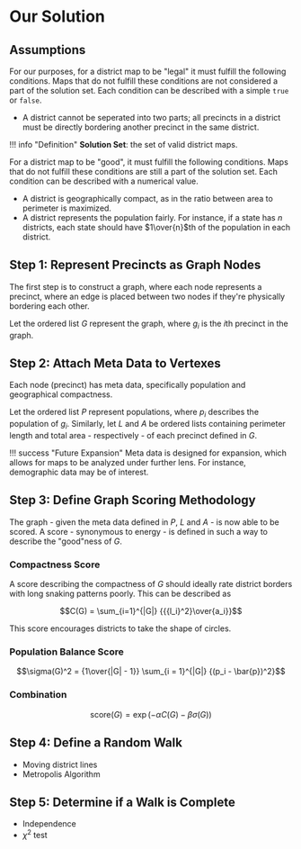 # Our Solution

## Assumptions

For our purposes, for a district map to be "legal" it must fulfill the following conditions. Maps that do not fulfill these conditions are not considered a part of the solution set. Each condition can be described with a simple `true` or `false`.

- A district cannot be seperated into two parts; all precincts in a district must be directly bordering another precinct in the same district.

!!! info "Definition"
    **Solution Set**: the set of valid district maps.

For a district map to be "good", it must fulfill the following conditions. Maps that do not fulfill these conditions are still a part of the solution set. Each condition can be described with a numerical value.

- A district is geographically compact, as in the ratio between area to perimeter is maximized.
- A district represents the population fairly. For instance, if a state has $n$ districts, each state should have $1\over{n}$th of the population in each district.

## Step 1: Represent Precincts as Graph Nodes

The first step is to construct a graph, where each node represents a precinct, where an edge is placed between two nodes if they're physically bordering each other.

Let the ordered list $G$ represent the graph, where $g_i$ is the $i$th precinct in the graph.

## Step 2: Attach Meta Data to Vertexes

Each node (precinct) has meta data, specifically population and geographical compactness.

Let the ordered list $P$ represent populations, where $p_i$ describes the population of $g_i$. Similarly, let $L$ and $A$ be ordered lists containing perimeter length and total area - respectively - of each precinct defined in $G$.

!!! success "Future Expansion"
    Meta data is designed for expansion, which allows for maps to be analyzed under further lens. For instance, demographic data may be of interest.

## Step 3: Define Graph Scoring Methodology

The graph - given the meta data defined in $P$, $L$ and $A$ - is now able to be scored. A score - synonymous to energy - is defined in such a way to describe the "good"ness of $G$. 

### Compactness Score

A score describing the compactness of $G$ should ideally rate district borders with long snaking patterns poorly. This can be described as 

$$C(G) = \sum_{i=1}^{|G|} {{{l_i}^2}\over{a_i}}$$

This score encourages districts to take the shape of circles.

### Population Balance Score

$$\sigma(G)^2 = {1\over{|G| - 1}} \sum_{i = 1}^{|G|} {(p_i - \bar{p})^2}$$

### Combination

$$ \text{score}(G) = \exp{(-\alpha C(G) - \beta \sigma (G))}$$

## Step 4: Define a Random Walk

- Moving district lines
- Metropolis Algorithm

## Step 5: Determine if a Walk is Complete

- Independence
- $\chi^2$ test